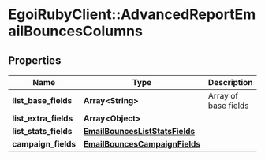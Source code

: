# EgoiRubyClient::AdvancedReportEmailBouncesColumns

## Properties
Name | Type | Description | Notes
------------ | ------------- | ------------- | -------------
**list_base_fields** | **Array&lt;String&gt;** | Array of base fields | 
**list_extra_fields** | **Array&lt;Object&gt;** |  | 
**list_stats_fields** | [**EmailBouncesListStatsFields**](EmailBouncesListStatsFields.md) |  | 
**campaign_fields** | [**EmailBouncesCampaignFields**](EmailBouncesCampaignFields.md) |  | 


